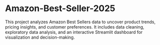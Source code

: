 # Amazon-Best-Seller-2025
This project analyzes Amazon Best Sellers data to uncover product trends, pricing insights, and customer preferences. It includes data cleaning, exploratory data analysis, and an interactive Streamlit dashboard for visualization and decision-making.
